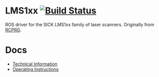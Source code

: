 LMS1xx [![Build Status](https://travis-ci.org/clearpathrobotics/LMS1xx.svg?branch=master)](https://travis-ci.org/clearpathrobotics/LMS1xx)
======

ROS driver for the SICK LMS1xx family of laser scanners. Originally from [RCPRG](https://github.com/RCPRG-ros-pkg/RCPRG_laser_drivers).


Docs
====

* [Technical Information](https://cdn.sick.com/media/docs/7/27/927/Technical_information_Telegram_Listing_Ranging_sensors_LMS1xx_LMS5xx_TiM5xx_TiM7xx_LMS1000_MRS1000_MRS6000_NAV310_LD_OEM15xx_LD_LRS36xx_LMS4000_en_IM0045927.PDF)
* [Operating Instructions](https://cdn.sick.com/media/docs/1/31/331/Operating_instructions_LMS1xx_Laser_Measurement_Sensors_en_IM0031331.PDF)